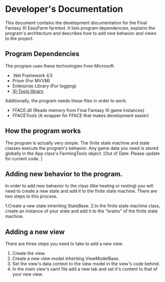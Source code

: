 # Developer's Documentation
This document contains the development documentation for the Final Fantasy XI EasyFarm farmbot. It lists program dependencies, explains the program's architecture and describes how to add new behavior and views to the project. 

## Program Dependencies
The program uses these technologies from Microsoft. 
* .Net Framework 4.5
* Prism (For MVVM)
* Enterprise Library (For logging)
* [XI-Tools library](https://github.com/Mykezero/XI-Tools/wiki)

Additionally, the program needs these files in order to work.
* FFACE.dll (Reads memory from Final Fantasy XI game instances)
* FFACETools (A wrapper for FFACE that makes development easier)

## How the program works
The program is actually very simple. The finite state machine and state classes execute the program's behavior. Any game data you need is stored globally in the App class's FarmingTools object. 
[Out of Date: Please update for current code. ]

## Adding new behavior to the program. 
In order to add new behavior to the class (like healing or resting) you will need to create a new state and add it to the finite state machine. There are two steps to this process. 

1.Create a new state inheriting StateBase. 
2.In the finite state machine class, create an instance of your state and add it to the "brains" of the finite state machine.

## Adding a new view
There are three steps you need to take to add a new view.

1. Create the view.
2. Create a new view model inheriting ViewModelBase.
3. Set the view's data context to the view model in the view's code behind. 
4. In the main view's xaml file add a new tab and set it's content to that of your new view. 